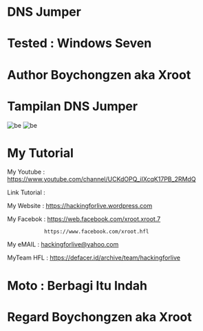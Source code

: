 # DNS Jumper

# Tested : Windows Seven 

# Author Boychongzen aka Xroot

# Tampilan DNS Jumper
![be](https://raw.githubusercontent.com/boychongzen18/DnsJumper/master/dns.jpg)
![be](https://raw.githubusercontent.com/boychongzen18/DnsJumper/master/dns2.jpg)

# My Tutorial
My Youtube    : https://www.youtube.com/channel/UCKdOPQ_iIXcqK17PB_2RMdQ

Link Tutorial :

My Website    : https://hackingforlive.wordpress.com

My Facebok    : https://web.facebook.com/xroot.xroot.7

                https://www.facebook.com/xroot.hfl

My eMAIL      : hackingforlive@yahoo.com

MyTeam HFL    : https://defacer.id/archive/team/hackingforlive

# Moto : Berbagi Itu Indah

# Regard Boychongzen aka Xroot
